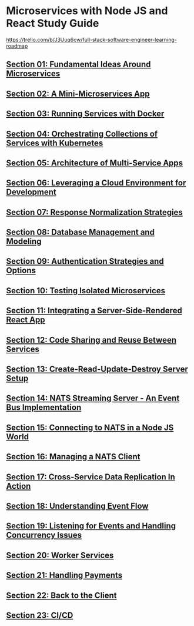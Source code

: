 # Microservices with Node JS and React Study Guide

https://trello.com/b/J3Uuq6cw/full-stack-software-engineer-learning-roadmap

## [**Section 01: Fundamental Ideas Around Microservices**](https://github.com/chesterheng/microservices-node-react/blob/master/section-01.md)

## [**Section 02: A Mini-Microservices App**](https://github.com/chesterheng/microservices-node-react/blob/master/section-02.md)

## [**Section 03: Running Services with Docker**](https://github.com/chesterheng/microservices-node-react/blob/master/section-03.md)

## [**Section 04: Orchestrating Collections of Services with Kubernetes**](https://github.com/chesterheng/microservices-node-react/blob/master/section-04.md)

## [**Section 05: Architecture of Multi-Service Apps**](https://github.com/chesterheng/microservices-node-react/blob/master/section-05.md)

## [**Section 06: Leveraging a Cloud Environment for Development**](https://github.com/chesterheng/microservices-node-react/blob/master/section-06.md)

## [**Section 07: Response Normalization Strategies**](https://github.com/chesterheng/microservices-node-react/blob/master/section-07.md)

## [**Section 08: Database Management and Modeling**](https://github.com/chesterheng/microservices-node-react/blob/master/section-08.md)

## [**Section 09: Authentication Strategies and Options**](https://github.com/chesterheng/microservices-node-react/blob/master/section-09.md)

## [**Section 10: Testing Isolated Microservices**](https://github.com/chesterheng/microservices-node-react/blob/master/section-10.md)

## [**Section 11: Integrating a Server-Side-Rendered React App**](https://github.com/chesterheng/microservices-node-react/blob/master/section-11.md)

## [**Section 12: Code Sharing and Reuse Between Services**](https://github.com/chesterheng/microservices-node-react/blob/master/section-12.md)

## [**Section 13: Create-Read-Update-Destroy Server Setup**](https://github.com/chesterheng/microservices-node-react/blob/master/section-13.md)

## [**Section 14: NATS Streaming Server - An Event Bus Implementation**](https://github.com/chesterheng/microservices-node-react/blob/master/section-14.md)

## [**Section 15: Connecting to NATS in a Node JS World**](https://github.com/chesterheng/microservices-node-react/blob/master/section-15.md)

## [**Section 16: Managing a NATS Client**](https://github.com/chesterheng/microservices-node-react/blob/master/section-16.md)

## [**Section 17: Cross-Service Data Replication In Action**](https://github.com/chesterheng/microservices-node-react/blob/master/section-17.md)

## [**Section 18: Understanding Event Flow**](https://github.com/chesterheng/microservices-node-react/blob/master/section-18.md)

## [**Section 19: Listening for Events and Handling Concurrency Issues**](https://github.com/chesterheng/microservices-node-react/blob/master/section-19.md)

## [**Section 20: Worker Services**](https://github.com/chesterheng/microservices-node-react/blob/master/section-20.md)

## [**Section 21: Handling Payments**](https://github.com/chesterheng/microservices-node-react/blob/master/section-21.md)

## [**Section 22: Back to the Client**](https://github.com/chesterheng/microservices-node-react/blob/master/section-22.md)

## [**Section 23: CI/CD**](https://github.com/chesterheng/microservices-node-react/blob/master/section-23.md)
